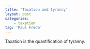```yaml
---
title: 'Taxation and tyranny'
layout: post
categories:
    - taxation
tag: 'Paul Freda'
---
```


Taxation is the quantification of tyranny.
